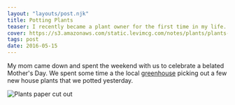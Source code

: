 ```yaml
---
layout: "layouts/post.njk"
title: Potting Plants
teaser: I recently became a plant owner for the first time in my life.
cover: https://s3.amazonaws.com/static.levimcg.com/notes/plants/plants-cover.jpg
tags: post
date: 2016-05-15
---
```

My mom came down and spent the weekend with us to celebrate a belated Mother's Day. We spent some time a the local [greenhouse](http://www.maysgreenhouse.net/) picking out a few new house plants that we potted yesterday.

![Plants paper cut out](https://s3.amazonaws.com/static.levimcg.com/notes/plants/plants-web.png)
